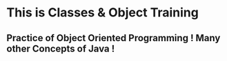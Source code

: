 # This is Classes & Object Training

## Practice of Object Oriented Programming !  Many other Concepts of Java !
